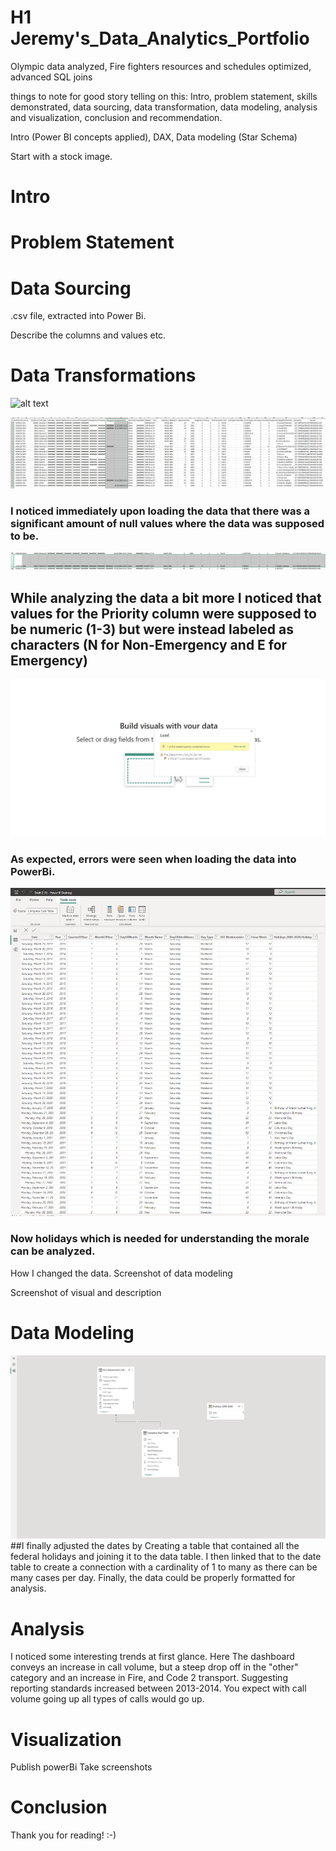 # H1 Jeremy's_Data_Analytics_Portfolio
Olympic data analyzed, Fire fighters resources and schedules optimized, advanced SQL joins



things to note for good story telling on this:
Intro, problem statement, skills demonstrated, data sourcing, data transformation, data modeling, analysis and visualization, conclusion and recommendation.


Intro (Power BI concepts applied), DAX, Data modeling (Star Schema)

Start with a stock image.




# Intro



# Problem Statement



# Data Sourcing
.csv file, extracted into Power Bi.

Describe the columns and values etc.

# Data Transformations

![alt text](image.jpg)



![Inital Observation of the Data Given](nul_values_in_data.PNG)

### I noticed immediately upon loading the data that there was a significant amount of null values where the data was supposed to be. 

![Inital Observation of the Data Values Incorrect](character_where_numeric.PNG)
## While analyzing the data a bit more I noticed that values for the Priority column were supposed to be numeric (1-3) but were instead labeled as characters (N for Non-Emergency and E for Emergency) 

![Errors Loading Data](Errors_with_data.PNG)
### As expected, errors were seen when loading the data into PowerBi.


![Completed joined tables with holidays](complete_date_table_w_Holidays.PNG)
### Now holidays which is needed for understanding the morale can be analyzed.






How I changed the data. Screenshot of data modeling

Screenshot of visual and description




# Data Modeling 
![Schema of Transformed Data](tables_schema.png)
##I finally adjusted the dates by Creating a table that contained all the federal holidays and joining it to the data table. I then linked that to the date table to create a connection with a cardinality of 1 to many as there can be many cases per day. Finally, the data could be properly formatted for analysis.



# Analysis

I noticed some interesting trends at first glance. Here The dashboard conveys an increase in call volume, but a  steep drop off in the "other" category and an increase in Fire, and Code 2 transport. Suggesting reporting standards increased between 2013-2014. You expect with call volume going up all types of calls would go up.


# Visualization

Publish powerBi
Take screenshots


# Conclusion


Thank you for reading! :-)


